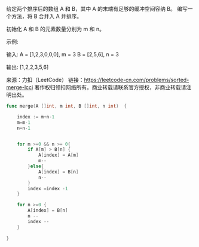 给定两个排序后的数组 A 和 B，其中 A 的末端有足够的缓冲空间容纳 B。 编写一个方法，将 B 合并入 A 并排序。

初始化 A 和 B 的元素数量分别为 m 和 n。

示例:

输入:
A = [1,2,3,0,0,0], m = 3
B = [2,5,6],       n = 3

输出: [1,2,2,3,5,6]

来源：力扣（LeetCode）
链接：https://leetcode-cn.com/problems/sorted-merge-lcci
著作权归领扣网络所有。商业转载请联系官方授权，非商业转载请注明出处。

```go
func merge(A []int, m int, B []int, n int)  {

	index := m+n-1
	m=m-1
	n=n-1


	for m >=0 && n >= 0{
		if A[m] > B[n] {
			A[index] = A[m]
			m--
		}else{
			A[index] = B[n]
			n--
		}
		index =index -1
	}

    for n >=0 {
        A[index] = B[n]
        n --
        index --
    }
	
}
```
